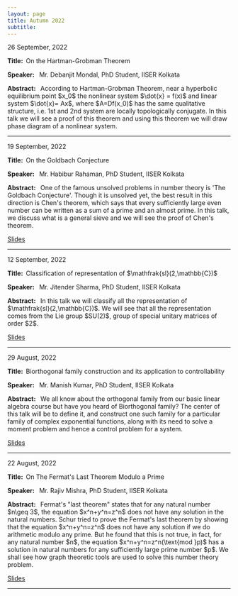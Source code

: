 ```yaml
---
layout: page
title: Autumn 2022 
subtitle: 
---
```


<style>
    @media only screen and (min-width: 865px) {
        .row {
            margin-right: -100px;
            margin-left: -100px;
        }
    }
</style>


<div id="Hartman-Grobman">
    <p>26 September, 2022</p>
    <p><strong>Title: &nbsp;</strong>On the Hartman-Grobman Theorem</p>
    <p>
        <strong>Speaker: &nbsp;</strong> Mr. Debanjit Mondal, PhD Student, IISER Kolkata
    </p>
    <p class="text-justify">
        <strong>Abstract: &nbsp;</strong> According to Hartman-Grobman Theorem, near a hyperbolic equilibrium point $x_0$ the nonlinear system $\dot{x} = f(x)$ and  linear system $\dot{x}= Ax$, where $A=Df(x_0)$ has the same qualitative structure, i.e. 1st and 2nd system are locally topologically conjugate. In this talk we will see a proof of this theorem and using this theorem we will draw phase diagram of a nonlinear system. 
    </p>
</div>

<!-- <p>
    <a href="/assets/slides/GSS_Talk_Habibur.pdf" target = "_blank">Slides</a>
    </p> -->

---

<div id="Goldbach">
    <p>19 September, 2022</p>
    <p><strong>Title: &nbsp;</strong>On the Goldbach Conjecture</p>
    <p>
        <strong>Speaker: &nbsp;</strong> Mr. Habibur Rahaman, PhD Student, IISER Kolkata
    </p>
    <p class="text-justify">
        <strong>Abstract: &nbsp;</strong> One of the famous unsolved problems in number theory is 'The Goldbach Conjecture'.  Though it is unsolved yet, the best result in this direction is Chen's theorem, which says that every sufficiently large even number can be written as a sum of a prime and an almost prime. In this talk, we discuss what is a general sieve and we will see the proof of Chen's theorem.
    </p>
</div>

<p>
    <a href="/assets/slides/GSS_Talk_Habibur.pdf" target = "_blank">Slides</a>
    </p>

---

<div id="Representation">
    <p>12 September, 2022</p>
    <p><strong>Title: &nbsp;</strong>Classification of representation of $\mathfrak{sl}(2,\mathbb{C})$</p>
    <p>
        <strong>Speaker: &nbsp;</strong> Mr. Jitender Sharma, PhD Student, IISER Kolkata
    </p>
    <p class="text-justify">
        <strong>Abstract: &nbsp;</strong> In this talk we will classify all the representation of $\mathfrak{sl}(2,\mathbb{C})$. We will see that all the representation comes from the Lie group $SU(2)$, group of special unitary matrices of order $2$.
    </p>
</div>

<p>
    <a href="/assets/slides/GSS_Talk_Jitender.pdf" target = "_blank">Slides</a>
    </p>

---

<div id="Nullcontrol">
    <p>29 August, 2022</p>
    <p><strong>Title: &nbsp;</strong>Biorthogonal family construction and its application to controllability</p>
    <p>
        <strong>Speaker: &nbsp;</strong> Mr. Manish Kumar, PhD Student, IISER Kolkata
    </p>
    <p class="text-justify">
        <strong>Abstract: &nbsp;</strong> We all know about the orthogonal family from our basic linear algebra course but have you heard of Biorthogonal family?
        The center of this talk will be to define it, and construct one such family for a particular family of complex exponential functions, along with its need to solve a moment problem and hence a control problem for a system.
    </p>
</div>

<p>
    <a href="/assets/slides/GSS_Talk_Manish.pdf" target = "_blank">Slides</a>
    </p>

---

<div id="FermatsTheorem">
    <p>22 August, 2022</p>
    <p><strong>Title: &nbsp;</strong>On The Fermat's Last Theorem Modulo a Prime</p>
    <p>
        <strong>Speaker: &nbsp;</strong> Mr. Rajiv Mishra, PhD Student, IISER Kolkata
    </p>
    <p class="text-justify">
        <strong>Abstract: &nbsp;</strong> Fermat's "last theorem" states that for any natural number $n\geq 3$, the equation $x^n+y^n=z^n$ does not have any solution in the natural numbers. Schur tried to prove the Fermat's last theorem by showing that the equation $x^n+y^n=z^n$ does not have any solution if we do arithmetic modulo any prime. But he found that this is not true, in fact, for any natural number $n$, the equation $x^n+y^n=z^n(\text{mod }p)$ has a solution in natural numbers for any sufficiently large prime number $p$. We shall see how graph theoretic tools are used to solve this number theory problem.
    </p>
</div>


 <p>
    <a href="/assets/slides/GSS_Talk_Rajiv.pdf" target = "_blank">Slides</a>
    </p>


---


